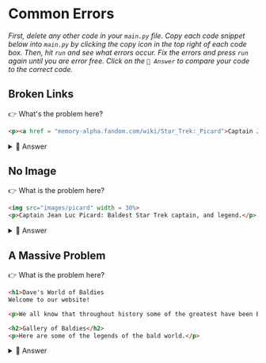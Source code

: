# Common Errors

*First, delete any other code in your `main.py` file. Copy each code snippet below into `main.py` by clicking the copy icon in the top right of each code box. Then, hit `run` and see what errors occur. Fix the errors and press `run` again until you are error free. Click on the `👀 Answer` to compare your code to the correct code.*

## Broken Links

👉 What's the problem here?


```html
<p><a href = "memory-alpha.fandom.com/wiki/Star_Trek:_Picard">Captain Jean Luc Picard: Baldest Star Trek captain, and legend.</a></p>
```

<details> <summary> 👀 Answer </summary>

We didn't include the **https** part of the URL in the link.

```html
<p><a href = "https://memory-alpha.fandom.com/wiki/Star_Trek:_Picard">Captain Jean Luc Picard: Baldest Star Trek captain, and legend.</a></p>
```

</details>

## No Image

👉 What is the problem here?
```html
<img src="images/picard" width = 30%>
<p>Captain Jean Luc Picard: Baldest Star Trek captain, and legend.</p>
```

<details> <summary> 👀 Answer </summary>

We forgot the file extension.

```html
<img src="images/picard.jpg" width = 30%>
<p>Captain Jean Luc Picard: Baldest Star Trek captain, and legend.</p>
```
</details>

## A Massive Problem

👉 What is the problem here?
```html
<h1>Dave's World of Baldies
Welcome to our website!

<p>We all know that throughout history some of the greatest have been Baldies, let's see the epicness of their heads bereft of hair.</p>

<h2>Gallery of Baldies</h2>
<p>Here are some of the legends of the bald world.</p>
```

<details> <summary> 👀 Answer </summary>

Because we forgot to close the `<h1>` tag, the rest of the page gets treated as headings.

```html
<h1>Dave's World of Baldies</h1>
<h2>Welcome to our website!</h2>

<p>We all know that throughout history some of the greatest have been Baldies, let's see the epicness of their heads bereft of hair.</p>

<h2>Gallery of Baldies</h2>
<p>Here are some of the legends of the bald world.</p>
```
</details>